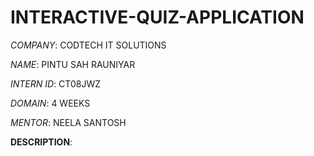 # INTERACTIVE-QUIZ-APPLICATION

*COMPANY*: CODTECH IT SOLUTIONS

*NAME*: PINTU SAH RAUNIYAR

*INTERN ID*: CT08JWZ

*DOMAIN*: 4 WEEKS

*MENTOR*: NEELA SANTOSH

**DESCRIPTION**:
